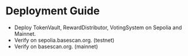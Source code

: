 # Deployment Guide
- Deploy TokenVault, RewardDistributor, VotingSystem on Sepolia and Mainnet.
- Verify on sepolia.basescan.org. (testnet)
- Verify on basescan.org. (mainnet)
